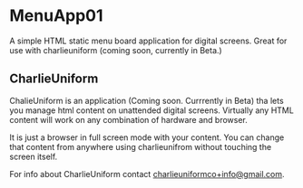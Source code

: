 # MenuApp01
A simple HTML static menu board application for digital screens. Great for use with charlieuniform (coming soon, currently in Beta.)
## CharlieUniform
ChalieUniform is an application (Coming soon. Currrently in Beta) tha lets you manage html content on unattended digital screens. Virtually any HTML content will work on any combination of hardware and browser. 

It is just a browser in full screen mode with your content. You can change that content from anywhere using charlieunifrom without touching the screen itself.

For info about CharlieUniform contact charlieuniformco+info@gmail.com.




